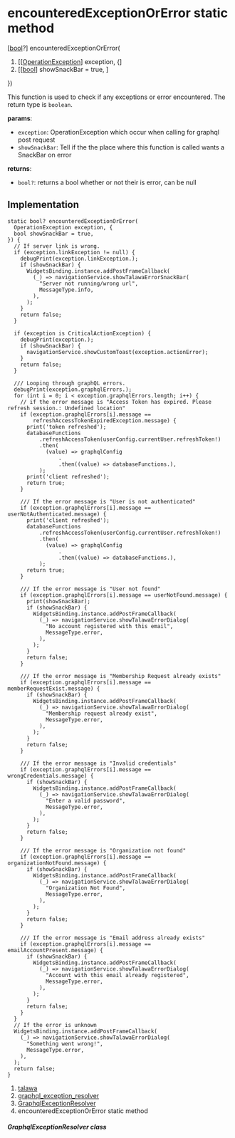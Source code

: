 
<div>

# encounteredExceptionOrError static method

</div>


[[bool](https://api.flutter.dev/flutter/dart-core/bool-class.html)?]
encounteredExceptionOrError(

1.  [[[OperationException](https://pub.dev/documentation/graphql/5.2.0-beta.9/graphql/OperationException-class.md)]
    exception,
    {]
2.  [[[bool](https://api.flutter.dev/flutter/dart-core/bool-class.html)]
    showSnackBar = true,
    ]

})



This function is used to check if any exceptions or error encountered.
The return type is `boolean`.

**params**:

-   `exception`: OperationException which occur when calling for graphql
    post request
-   `showSnackBar`: Tell if the the place where this function is called
    wants a SnackBar on error

**returns**:

-   `bool?`: returns a bool whether or not their is error, can be null



## Implementation

``` language-dart
static bool? encounteredExceptionOrError(
  OperationException exception, {
  bool showSnackBar = true,
}) {
  // If server link is wrong.
  if (exception.linkException != null) {
    debugPrint(exception.linkException.);
    if (showSnackBar) {
      WidgetsBinding.instance.addPostFrameCallback(
        (_) => navigationService.showTalawaErrorSnackBar(
          "Server not running/wrong url",
          MessageType.info,
        ),
      );
    }
    return false;
  }

  if (exception is CriticalActionException) {
    debugPrint(exception.);
    if (showSnackBar) {
      navigationService.showCustomToast(exception.actionError);
    }
    return false;
  }

  /// Looping through graphQL errors.
  debugPrint(exception.graphqlErrors.);
  for (int i = 0; i < exception.graphqlErrors.length; i++) {
    // if the error message is "Access Token has expired. Please refresh session.: Undefined location"
    if (exception.graphqlErrors[i].message ==
        refreshAccessTokenExpiredException.message) {
      print('token refreshed');
      databaseFunctions
          .refreshAccessToken(userConfig.currentUser.refreshToken!)
          .then(
            (value) => graphqlConfig
                .
                .then((value) => databaseFunctions.),
          );
      print('client refreshed');
      return true;
    }

    /// If the error message is "User is not authenticated"
    if (exception.graphqlErrors[i].message == userNotAuthenticated.message) {
      print('client refreshed');
      databaseFunctions
          .refreshAccessToken(userConfig.currentUser.refreshToken!)
          .then(
            (value) => graphqlConfig
                .
                .then((value) => databaseFunctions.),
          );
      return true;
    }

    /// If the error message is "User not found"
    if (exception.graphqlErrors[i].message == userNotFound.message) {
      print(showSnackBar);
      if (showSnackBar) {
        WidgetsBinding.instance.addPostFrameCallback(
          (_) => navigationService.showTalawaErrorDialog(
            "No account registered with this email",
            MessageType.error,
          ),
        );
      }
      return false;
    }

    /// If the error message is "Membership Request already exists"
    if (exception.graphqlErrors[i].message == memberRequestExist.message) {
      if (showSnackBar) {
        WidgetsBinding.instance.addPostFrameCallback(
          (_) => navigationService.showTalawaErrorDialog(
            "Membership request already exist",
            MessageType.error,
          ),
        );
      }
      return false;
    }

    /// If the error message is "Invalid credentials"
    if (exception.graphqlErrors[i].message == wrongCredentials.message) {
      if (showSnackBar) {
        WidgetsBinding.instance.addPostFrameCallback(
          (_) => navigationService.showTalawaErrorDialog(
            "Enter a valid password",
            MessageType.error,
          ),
        );
      }
      return false;
    }

    /// If the error message is "Organization not found"
    if (exception.graphqlErrors[i].message == organizationNotFound.message) {
      if (showSnackBar) {
        WidgetsBinding.instance.addPostFrameCallback(
          (_) => navigationService.showTalawaErrorDialog(
            "Organization Not Found",
            MessageType.error,
          ),
        );
      }
      return false;
    }

    /// If the error message is "Email address already exists"
    if (exception.graphqlErrors[i].message == emailAccountPresent.message) {
      if (showSnackBar) {
        WidgetsBinding.instance.addPostFrameCallback(
          (_) => navigationService.showTalawaErrorDialog(
            "Account with this email already registered",
            MessageType.error,
          ),
        );
      }
      return false;
    }
  }
  // If the error is unknown
  WidgetsBinding.instance.addPostFrameCallback(
    (_) => navigationService.showTalawaErrorDialog(
      "Something went wrong!",
      MessageType.error,
    ),
  );
  return false;
}
```







1.  [talawa](../../index.md)
2.  [graphql_exception_resolver](../../exceptions_graphql_exception_resolver/)
3.  [GraphqlExceptionResolver](../../exceptions_graphql_exception_resolver/GraphqlExceptionResolver-class.md)
4.  encounteredExceptionOrError static method

##### GraphqlExceptionResolver class







